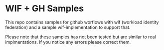 # WIF + GH Samples

This repo contains samples for github worflows with wif (workload identity federation) and a sample wif-implementation to support that. 

Please note that these samples has not been tested but are similar to real implmentations. If you notice any errors please correct them.

